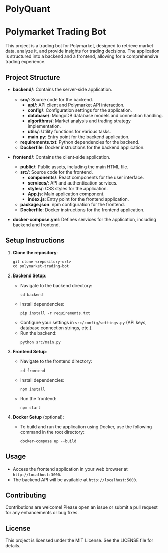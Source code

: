 # PolyQuant
# Polymarket Trading Bot

This project is a trading bot for Polymarket, designed to retrieve market data, analyze it, and provide insights for trading decisions. The application is structured into a backend and a frontend, allowing for a comprehensive trading experience.

## Project Structure

- **backend/**: Contains the server-side application.
  - **src/**: Source code for the backend.
    - **api/**: API client and Polymarket API interaction.
    - **config/**: Configuration settings for the application.
    - **database/**: MongoDB database models and connection handling.
    - **algorithms/**: Market analysis and trading strategy implementation.
    - **utils/**: Utility functions for various tasks.
    - **main.py**: Entry point for the backend application.
  - **requirements.txt**: Python dependencies for the backend.
  - **Dockerfile**: Docker instructions for the backend application.

- **frontend/**: Contains the client-side application.
  - **public/**: Public assets, including the main HTML file.
  - **src/**: Source code for the frontend.
    - **components/**: React components for the user interface.
    - **services/**: API and authentication services.
    - **styles/**: CSS styles for the application.
    - **App.js**: Main application component.
    - **index.js**: Entry point for the frontend application.
  - **package.json**: npm configuration for the frontend.
  - **Dockerfile**: Docker instructions for the frontend application.

- **docker-compose.yml**: Defines services for the application, including backend and frontend.

## Setup Instructions

1. **Clone the repository**:
   ```
   git clone <repository-url>
   cd polymarket-trading-bot
   ```

2. **Backend Setup**:
   - Navigate to the backend directory:
     ```
     cd backend
     ```
   - Install dependencies:
     ```
     pip install -r requirements.txt
     ```
   - Configure your settings in `src/config/settings.py` (API keys, database connection strings, etc.).
   - Run the backend:
     ```
     python src/main.py
     ```

3. **Frontend Setup**:
   - Navigate to the frontend directory:
     ```
     cd frontend
     ```
   - Install dependencies:
     ```
     npm install
     ```
   - Run the frontend:
     ```
     npm start
     ```

4. **Docker Setup** (optional):
   - To build and run the application using Docker, use the following command in the root directory:
     ```
     docker-compose up --build
     ```

## Usage

- Access the frontend application in your web browser at `http://localhost:3000`.
- The backend API will be available at `http://localhost:5000`.

## Contributing

Contributions are welcome! Please open an issue or submit a pull request for any enhancements or bug fixes.

## License

This project is licensed under the MIT License. See the LICENSE file for details.
